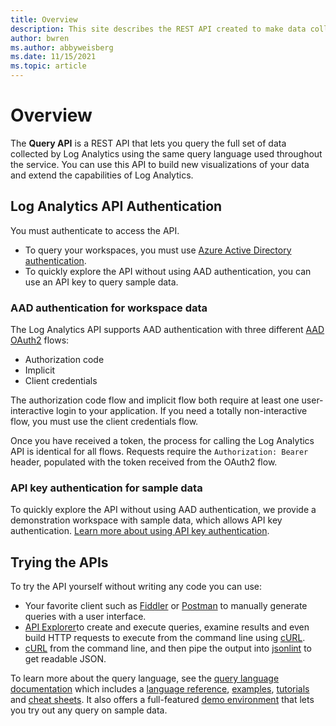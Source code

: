 ```yaml
---
title: Overview
description: This site describes the REST API created to make data collected by Azure Log Analytics easily available.
author: bwren
ms.author: abbyweisberg
ms.date: 11/15/2021
ms.topic: article
---
```

# Overview

The **Query API** is a REST API that lets you query the full set of data collected by Log Analytics using the same query language used throughout the service. You can use this API to build new visualizations of your data and extend the capabilities of Log Analytics.

## Log Analytics API Authentication

You must authenticate to access the API. 
- To query your workspaces, you must use [Azure Active Directory authentication](https://azure.microsoft.com/documentation/articles/active-directory-whatis/).
- To quickly explore the API without using AAD authentication, you can use an API key to query sample data.

### AAD authentication for workspace data

The Log Analytics API supports AAD authentication with three different [AAD OAuth2](/azure/active-directory/develop/active-directory-protocols-oauth-code) flows:
- Authorization code
- Implicit
- Client credentials 

The authorization code flow and implicit flow both require at least one user-interactive login to your application. If you need a totally non-interactive flow, you must use the client credentials flow.

Once you have received a token, the process for calling the Log Analytics API is identical for all flows. Requests require the `Authorization: Bearer` header, populated with the token received from the OAuth2 flow.

### API key authentication for sample data

To quickly explore the API without using AAD authentication, we provide a demonstration workspace with sample data, which allows API key authentication. [Learn more about using API key authentication](api-keys.md).

## Trying the APIs

To try the API yourself without writing any code you can use:
  - Your favorite client such as [Fiddler](https://www.telerik.com/fiddler) or [Postman](https://www.getpostman.com/) to manually generate queries with a user interface.
  - [API Explorer](https://dev.loganalytics.io/apiexplorer/query)to create and execute queries, examine results and even build HTTP requests to execute from the command line using [cURL](https://curl.haxx.se/).
  - [cURL](https://curl.haxx.se/) from the command line, and then pipe the output into [jsonlint](https://github.com/zaach/jsonlint) to get readable JSON. 

To learn more about the query language, see the [query language documentation](https://docs.loganalytics.io/) which includes a [language reference](https://docs.loganalytics.io/docs/Language-Reference), [examples](https://docs.loganalytics.io/docs/Examples), [tutorials](https://docs.loganalytics.io/docs/Learn/Tutorials/Date-and-time-operations) and [cheat sheets](https://docs.loganalytics.io/docs/Learn/References/Legacy-to-new-to-Azure-Log-Analytics-Language). It also offers a full-featured [demo environment](https://portal.loganalytics.io/demo) that lets you try out any query on sample data.